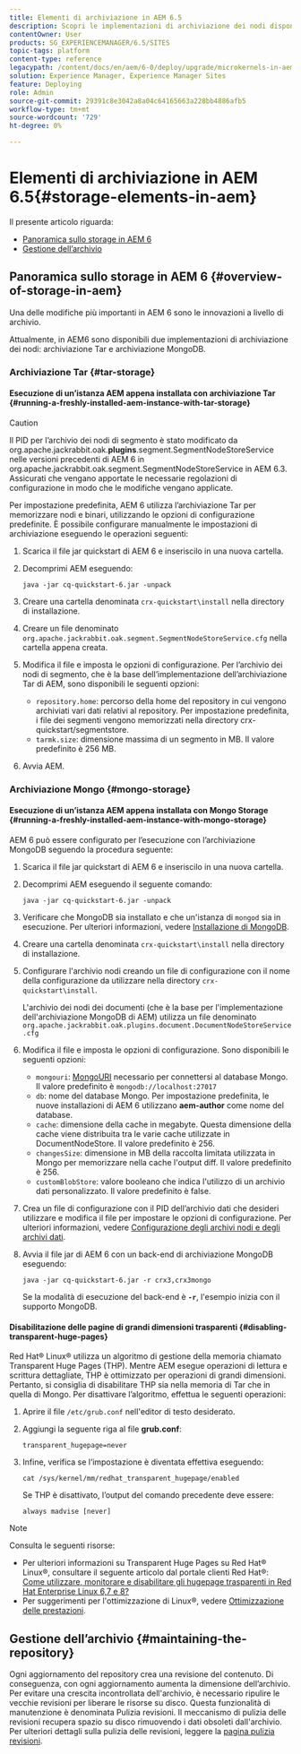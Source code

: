 ```yaml
---
title: Elementi di archiviazione in AEM 6.5
description: Scopri le implementazioni di archiviazione dei nodi disponibili in AEM 6.5 e come gestire l’archivio.
contentOwner: User
products: SG_EXPERIENCEMANAGER/6.5/SITES
topic-tags: platform
content-type: reference
legacypath: /content/docs/en/aem/6-0/deploy/upgrade/microkernels-in-aem-6-0
solution: Experience Manager, Experience Manager Sites
feature: Deploying
role: Admin
source-git-commit: 29391c8e3042a8a04c64165663a228bb4886afb5
workflow-type: tm+mt
source-wordcount: '729'
ht-degree: 0%

---
```


# Elementi di archiviazione in AEM 6.5{#storage-elements-in-aem}

Il presente articolo riguarda:

* [Panoramica sullo storage in AEM 6](/help/sites-deploying/storage-elements-in-aem-6.md#overview-of-storage-in-aem)
* [Gestione dell’archivio](/help/sites-deploying/storage-elements-in-aem-6.md#maintaining-the-repository)

## Panoramica sullo storage in AEM 6 {#overview-of-storage-in-aem}

Una delle modifiche più importanti in AEM 6 sono le innovazioni a livello di archivio.

Attualmente, in AEM6 sono disponibili due implementazioni di archiviazione dei nodi: archiviazione Tar e archiviazione MongoDB.

### Archiviazione Tar {#tar-storage}

#### Esecuzione di un’istanza AEM appena installata con archiviazione Tar {#running-a-freshly-installed-aem-instance-with-tar-storage}

>[!CAUTION]
>
>Il PID per l’archivio dei nodi di segmento è stato modificato da org.apache.jackrabbit.oak.**plugins**.segment.SegmentNodeStoreService nelle versioni precedenti di AEM 6 in org.apache.jackrabbit.oak.segment.SegmentNodeStoreService in AEM 6.3. Assicurati che vengano apportate le necessarie regolazioni di configurazione in modo che le modifiche vengano applicate.

Per impostazione predefinita, AEM 6 utilizza l’archiviazione Tar per memorizzare nodi e binari, utilizzando le opzioni di configurazione predefinite. È possibile configurare manualmente le impostazioni di archiviazione eseguendo le operazioni seguenti:

1. Scarica il file jar quickstart di AEM 6 e inseriscilo in una nuova cartella.
1. Decomprimi AEM eseguendo:

   `java -jar cq-quickstart-6.jar -unpack`

1. Creare una cartella denominata `crx-quickstart\install` nella directory di installazione.

1. Creare un file denominato `org.apache.jackrabbit.oak.segment.SegmentNodeStoreService.cfg` nella cartella appena creata.

1. Modifica il file e imposta le opzioni di configurazione. Per l’archivio dei nodi di segmento, che è la base dell’implementazione dell’archiviazione Tar di AEM, sono disponibili le seguenti opzioni:

   * `repository.home`: percorso della home del repository in cui vengono archiviati vari dati relativi al repository. Per impostazione predefinita, i file dei segmenti vengono memorizzati nella directory crx-quickstart/segmentstore.
   * `tarmk.size`: dimensione massima di un segmento in MB. Il valore predefinito è 256 MB.

1. Avvia AEM.

### Archiviazione Mongo {#mongo-storage}

#### Esecuzione di un’istanza AEM appena installata con Mongo Storage {#running-a-freshly-installed-aem-instance-with-mongo-storage}

AEM 6 può essere configurato per l’esecuzione con l’archiviazione MongoDB seguendo la procedura seguente:

1. Scarica il file jar quickstart di AEM 6 e inseriscilo in una nuova cartella.
1. Decomprimi AEM eseguendo il seguente comando:

   `java -jar cq-quickstart-6.jar -unpack`

1. Verificare che MongoDB sia installato e che un&#39;istanza di `mongod` sia in esecuzione. Per ulteriori informazioni, vedere [Installazione di MongoDB](https://docs.mongodb.org/manual/installation/).
1. Creare una cartella denominata `crx-quickstart\install` nella directory di installazione.
1. Configurare l&#39;archivio nodi creando un file di configurazione con il nome della configurazione da utilizzare nella directory `crx-quickstart\install`.

   L&#39;archivio dei nodi dei documenti (che è la base per l&#39;implementazione dell&#39;archiviazione MongoDB di AEM) utilizza un file denominato `org.apache.jackrabbit.oak.plugins.document.DocumentNodeStoreService.cfg`

1. Modifica il file e imposta le opzioni di configurazione. Sono disponibili le seguenti opzioni:

   * `mongouri`: [MongoURI](https://docs.mongodb.org/manual/reference/connection-string/) necessario per connettersi al database Mongo. Il valore predefinito è `mongodb://localhost:27017`
   * `db`: nome del database Mongo. Per impostazione predefinita, le nuove installazioni di AEM 6 utilizzano **aem-author** come nome del database.
   * `cache`: dimensione della cache in megabyte. Questa dimensione della cache viene distribuita tra le varie cache utilizzate in DocumentNodeStore. Il valore predefinito è 256.
   * `changesSize`: dimensione in MB della raccolta limitata utilizzata in Mongo per memorizzare nella cache l&#39;output diff. Il valore predefinito è 256.
   * `customBlobStore`: valore booleano che indica l&#39;utilizzo di un archivio dati personalizzato. Il valore predefinito è false.

1. Crea un file di configurazione con il PID dell’archivio dati che desideri utilizzare e modifica il file per impostare le opzioni di configurazione. Per ulteriori informazioni, vedere [Configurazione degli archivi nodi e degli archivi dati](/help/sites-deploying/data-store-config.md).

1. Avvia il file jar di AEM 6 con un back-end di archiviazione MongoDB eseguendo:

   ```shell
   java -jar cq-quickstart-6.jar -r crx3,crx3mongo
   ```

   Se la modalità di esecuzione del back-end è **`-r`**, l&#39;esempio inizia con il supporto MongoDB.

#### Disabilitazione delle pagine di grandi dimensioni trasparenti {#disabling-transparent-huge-pages}

Red Hat® Linux® utilizza un algoritmo di gestione della memoria chiamato Transparent Huge Pages (THP). Mentre AEM esegue operazioni di lettura e scrittura dettagliate, THP è ottimizzato per operazioni di grandi dimensioni. Pertanto, si consiglia di disabilitare THP sia nella memoria di Tar che in quella di Mongo. Per disattivare l’algoritmo, effettua le seguenti operazioni:

1. Aprire il file `/etc/grub.conf` nell&#39;editor di testo desiderato.
1. Aggiungi la seguente riga al file **grub.conf**:

   ```
   transparent_hugepage=never
   ```

1. Infine, verifica se l’impostazione è diventata effettiva eseguendo:

   ```
   cat /sys/kernel/mm/redhat_transparent_hugepage/enabled
   ```

   Se THP è disattivato, l’output del comando precedente deve essere:

   ```
   always madvise [never]
   ```

>[!NOTE]
>
>Consulta le seguenti risorse:
>
>* Per ulteriori informazioni su Transparent Huge Pages su Red Hat® Linux®, consultare il seguente articolo dal portale clienti Red Hat®: [Come utilizzare, monitorare e disabilitare gli hugepage trasparenti in Red Hat Enterprise Linux 6,7 e 8?](https://access.redhat.com/solutions/46111)
>* Per suggerimenti per l&#39;ottimizzazione di Linux®, vedere [Ottimizzazione delle prestazioni](/help/sites-deploying/configuring-performance.md).
>

## Gestione dell’archivio {#maintaining-the-repository}

Ogni aggiornamento del repository crea una revisione del contenuto. Di conseguenza, con ogni aggiornamento aumenta la dimensione dell’archivio. Per evitare una crescita incontrollata dell&#39;archivio, è necessario ripulire le vecchie revisioni per liberare le risorse su disco. Questa funzionalità di manutenzione è denominata Pulizia revisioni. Il meccanismo di pulizia delle revisioni recupera spazio su disco rimuovendo i dati obsoleti dall&#39;archivio. Per ulteriori dettagli sulla pulizia delle revisioni, leggere la [pagina pulizia revisioni](/help/sites-deploying/revision-cleanup.md).
